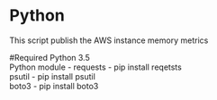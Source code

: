 # Python
This script publish the AWS instance memory metrics

#Required
Python 3.5  
Python module - 
	requests - pip install reqetsts  
	psutil - pip install psutil  
	boto3 - pip install boto3